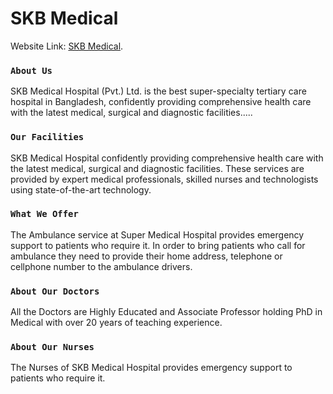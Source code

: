 # SKB Medical

 Website Link: [SKB Medical](https://skb-medical.web.app/).

### `About Us`
SKB Medical Hospital (Pvt.) Ltd. is the best super-specialty tertiary care hospital in Bangladesh, confidently providing comprehensive health care with the latest medical, surgical and diagnostic facilities.....

### `Our Facilities`
SKB Medical Hospital confidently providing comprehensive health care with the latest medical, surgical and diagnostic facilities. These services are provided by expert medical professionals, skilled nurses and technologists using state-of-the-art technology.

### `What We Offer`
The Ambulance service at Super Medical Hospital provides emergency support to patients who require it. In order to bring patients who call for ambulance they need to provide their home address, telephone or cellphone number to the ambulance drivers.

### `About Our Doctors`
All the Doctors are Highly Educated and Associate Professor holding PhD in Medical with over 20 years of teaching experience.

### `About Our Nurses`
The Nurses of SKB Medical Hospital provides emergency support to patients who require it.
